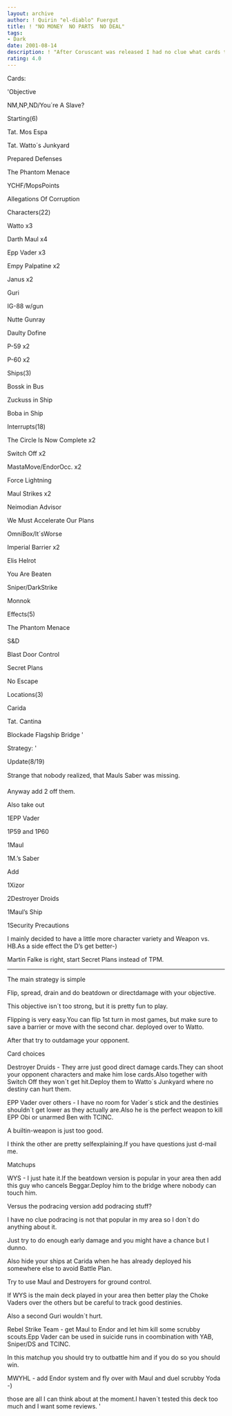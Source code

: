 ```yaml
---
layout: archive
author: ! Quirin "el-diablo" Fuergut
title: ! "NO MONEY  NO PARTS  NO DEAL"
tags:
- Dark
date: 2001-08-14
description: ! "After Coruscant was released I had no clue what cards to play so I just tried this one."
rating: 4.0
---
```

Cards: 

'Objective

NM,NP,ND/You´re A Slave?


Starting(6)

Tat. Mos Espa

Tat. Watto´s Junkyard

Prepared Defenses

The Phantom Menace

YCHF/MopsPoints

Allegations Of Corruption


Characters(22)

Watto x3

Darth Maul x4

Epp Vader x3

Empy Palpatine x2

Janus x2

Guri

IG-88 w/gun

Nutte Gunray

Daulty Dofine

P-59 x2

P-60 x2


Ships(3)

Bossk in Bus

Zuckuss in Ship

Boba in Ship


Interrupts(18)

The Circle Is Now Complete x2

Switch Off x2

MastaMove/EndorOcc. x2

Force Lightning

Maul Strikes x2

Neimodian Advisor

We Must Accelerate Our Plans

OmniBox/It´sWorse

Imperial Barrier x2

Elis Helrot

You Are Beaten

Sniper/DarkStrike

Monnok


Effects(5)

The Phantom Menace

S&D

Blast Door Control

Secret Plans

No Escape


Locations(3)

Carida

Tat. Cantina

Blockade Flagship Bridge '

Strategy: '

Update(8/19)


Strange that nobody realized, that Mauls Saber was missing.

Anyway add 2 off them.


Also take out  


1EPP Vader      

1P59 and 1P60

1Maul

1M.’s Saber   


Add


1Xizor

2Destroyer Droids

1Maul’s Ship

1Security Precautions


I mainly decided to have a little more character variety and Weapon vs. HB.As a side effect the D’s get better-)

Martin Falke is right, start Secret Plans instead of TPM.


------------------------------------------------------------

The main strategy is simple

Flip, spread, drain and do beatdown or directdamage with your objective.

This objective isn´t too strong, but it is pretty fun to play.

Flipping is very easy.You can flip 1st turn in most games, but make sure to save a barrier or move with the second char. deployed over to Watto.

After that try to outdamage your opponent.


Card choices


Destroyer Druids - They arre just good direct damage cards.They can shoot your opponent characters and make him lose cards.Also together with Switch Off they won´t get hit.Deploy them to Watto´s Junkyard where no destiny can hurt them.


EPP Vader over others - I have no room for Vader´s stick and the destinies shouldn´t get lower as they actually are.Also he is the perfect weapon to kill EPP Obi or unarmed Ben with TCINC.

A builtin-weapon is just too good.


I think the other are pretty selfexplaining.If you have questions just d-mail me.


Matchups


WYS - I just hate it.If the beatdown version is popular in your area then add this guy who cancels Beggar.Deploy him to the bridge where nobody can touch him.

Versus the podracing version add podracing stuff?

I have no clue podracing is not that popular in my area so I don´t do anything about it.

Just try to do enough early damage and you might have a chance but I dunno.

Also hide your ships at Carida when he has already deployed his somewhere else to avoid Battle Plan.

Try to use Maul and Destroyers for ground control.

If WYS is the main deck played in your area then better play the Choke Vaders over the others but be careful to track good destinies.

Also a second Guri wouldn´t hurt.


Rebel Strike Team - get Maul to Endor and let him kill some scrubby scouts.Epp Vader can be used in suicide runs in coombination with YAB, Sniper/DS and TCINC.

In this matchup you should try to outbattle him and if you do so you should win.


MWYHL - add Endor system and fly over with Maul and duel scrubby Yoda -)


those are all I can think about at the moment.I haven´t tested this deck too much and I want some reviews.    '